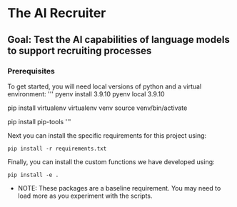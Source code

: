 # The AI Recruiter

## Goal: Test the AI capabilities of language models to support recruiting processes

### Prerequisites
To get started, you will need local versions of python and a virtual environment:
'''
pyenv install 3.9.10
pyenv local 3.9.10

pip install virtualenv
virtualenv venv
source venv/bin/activate

pip install pip-tools
'''

Next you can install the specific requirements for this project using:

    pip install -r requirements.txt

Finally, you can install the custom functions we have developed using:

    pip install -e .

* NOTE: These packages are a baseline requirement. You may need to load more as you experiment with the scripts.

